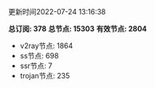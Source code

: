 更新时间2022-07-24 13:16:38

**总订阅: 378**
**总节点: 15303**
**有效节点: 2804**
- v2ray节点: 1864
- ss节点: 698
- ssr节点: 7
- trojan节点: 235
